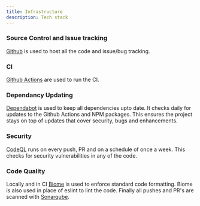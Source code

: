 ```yaml
---
title: Infrastructure
description: Tech stack
---
```


### Source Control and Issue tracking

[Github](https://github.com) is used to host all the code and issue/bug tracking.

### CI

[Github Actions](https://github.com/features/actions) are used to run the CI.

### Dependancy Updating

[Dependabot](https://docs.github.com/en/code-security/dependabot/dependabot-security-updates/configuring-dependabot-security-updates) is used to keep all dependencies upto date. It checks
daily for updates to the Github Actions and NPM packages. This ensures the project stays on 
top of updates that cover security, bugs and enhancements.


### Security

[CodeQL](https://codeql.github.com/) runs on every push, PR and on a schedule of once a week. This
checks for security vulnerabilities in any of the code.


### Code Quality

Locally and in CI [Biome](https://biomejs.dev/) is used to enforce standard code formatting. Biome is also used in place of
eslint to lint the code. Finally all pushes and PR's are scanned with [Sonarqube](https://www.sonarsource.com/products/sonarqube/).






